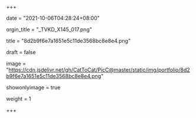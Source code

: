 +++

date = "2021-10-06T04:28:24+08:00"

orgin_title = "_TVKD_X145_017.png"

title = "8d2b9f6e7a1651e5c11de3568bc8e8e4.png"

draft = false

image = "https://cdn.jsdelivr.net/gh/CatToCat/PicC@master/static/img/portfolio/8d2b9f6e7a1651e5c11de3568bc8e8e4.png"

showonlyimage = true

weight = 1

+++
